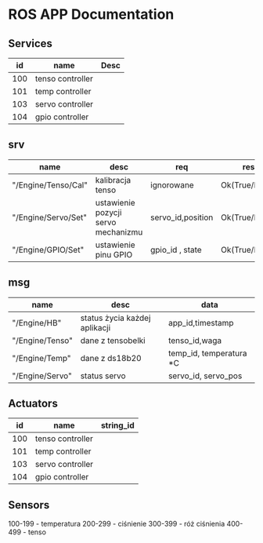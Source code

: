 # ROS APP Documentation


## Services

| id | name | Desc |
| --- | --- | --- |
| 100 | tenso controller | |
| 101 | temp controller | |
| 103 | servo controller | |
| 104 | gpio controller | |


## srv
| name | desc | req | res |
| --- | --- | --- | --- |
| "/Engine/Tenso/Cal" | kalibracja tenso | ignorowane | Ok(True/False) |
| "/Engine/Servo/Set" | ustawienie pozycji servo mechanizmu | servo_id,position | Ok(True/False) |
| "/Engine/GPIO/Set" | ustawienie pinu GPIO | gpio_id , state | Ok(True/False) |

## msg
| name | desc | data |
| --- | --- | --- |
| "/Engine/HB" | status życia każdej aplikacji | app_id,timestamp |
| "/Engine/Tenso" | dane z tensobelki | tenso_id,waga |
| "/Engine/Temp" | dane z ds18b20 | temp_id, temperatura *C |
| "/Engine/Servo" | status servo | servo_id, servo_pos |



## Actuators

| id | name | string_id |
| --- | --- | --- |
| 100 | tenso controller | |
| 101 | temp controller | |
| 103 | servo controller | |
| 104 | gpio controller | |

## Sensors
100-199 - temperatura
200-299 - ciśnienie
300-399 - róż ciśnienia
400-499 - tenso
